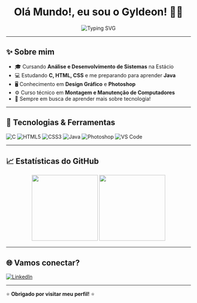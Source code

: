 
<h1 align="center">Olá Mundo!, eu sou o Gyldeon! 👨‍💻</h1>

<p align="center">
  <img src="https://readme-typing-svg.demolab.com?font=Fira+Code&size=24&pause=1000&color=8A2BE2&center=true&vCenter=true&width=800&lines=Desenvolvedor+em+formação!;Apaixonado+por+Tecnologia+e+Inovação;Estudante+de+Análise+e+Desenvolvimento+de+Sistemas;Futuro+Dev+Fullstack!" alt="Typing SVG" />
</p>

---

## ✨ Sobre mim
- 🎓 Cursando **Análise e Desenvolvimento de Sistemas** na Estácio
- 💻 Estudando **C, HTML, CSS** e me preparando para aprender **Java**
- 🖥️ Conhecimento em **Design Gráfico** e **Photoshop**
- ⚙️ Curso técnico em **Montagem e Manutenção de Computadores**
- 🌱 Sempre em busca de aprender mais sobre tecnologia!

---

## 🚀 Tecnologias & Ferramentas
![C](https://img.shields.io/badge/C-8A2BE2?style=for-the-badge&logo=c&logoColor=white)
![HTML5](https://img.shields.io/badge/HTML5-32CD32?style=for-the-badge&logo=html5&logoColor=white)
![CSS3](https://img.shields.io/badge/CSS3-8A2BE2?style=for-the-badge&logo=css3&logoColor=white)
![Java](https://img.shields.io/badge/Java-32CD32?style=for-the-badge&logo=java&logoColor=white)
![Photoshop](https://img.shields.io/badge/Photoshop-8A2BE2?style=for-the-badge&logo=Adobe%20Photoshop&logoColor=white)
![VS Code](https://img.shields.io/badge/VS%20Code-32CD32?style=for-the-badge&logo=visual-studio-code&logoColor=white)

---

## 📈 Estatísticas do GitHub
<div align="center">
  <img height="180em" src="https://github-readme-stats.vercel.app/api?username=Gyldeon&show_icons=true&theme=tokyonight&title_color=8A2BE2&text_color=32CD32&icon_color=8A2BE2" />
  <img height="180em" src="https://github-readme-stats.vercel.app/api/top-langs/?username=Gyldeon&layout=compact&theme=tokyonight&title_color=8A2BE2&text_color=32CD32" />
</div>

---

## 🌐 Vamos conectar?
[![LinkedIn](https://img.shields.io/badge/-LinkedIn-8A2BE2?style=for-the-badge&logo=linkedin&logoColor=white)](https://www.linkedin.com/in/gyldeon)

---

⭐ **Obrigado por visitar meu perfil!** ⭐
